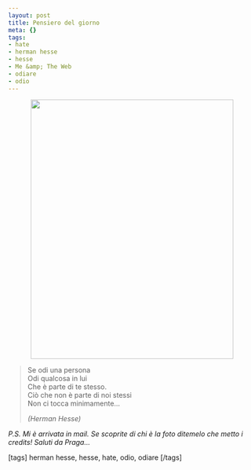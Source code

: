 ```yaml
--- 
layout: post
title: Pensiero del giorno
meta: {}
tags: 
- hate
- herman hesse
- hesse
- Me &amp; The Web
- odiare
- odio
---
```

<center>
<img src="http://www.lastknight.com/download//2008/08/hesse.jpg" alt="" title="hesse" width="413" height="528" class="aligncenter size-full wp-image-967" /></center>
  
> Se odi una persona  
> Odi qualcosa in lui  
> Che è parte di te stesso.  
> Ciò che non è parte di noi stessi  
> Non ci tocca minimamente...    
>  
> *(Herman Hesse)*  
  
*P.S. Mi è arrivata in mail. Se scoprite di chi è la foto ditemelo che metto i credits! Saluti da Praga...*  
  
[tags] herman hesse, hesse, hate, odio, odiare [/tags] 
